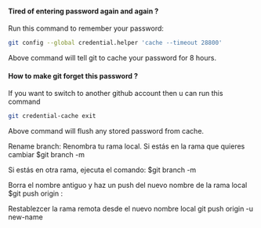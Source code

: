 #### Tired of entering password again and again ?

Run this command to remember your password:

```bash
git config --global credential.helper 'cache --timeout 28800'
```

Above command will tell git to cache your password for 8 hours.

#### How to make git forget this password ?

If you want to switch to another github account then u can run this command

```bash
git credential-cache exit
```
Above command will flush any stored password from cache.


Rename branch:
Renombra tu rama local. Si estás en la rama que quieres cambiar
$git branch -m <nuevo-nombre>

Si estás en otra rama, ejecuta el comando:
$git branch -m <nombre-antiguo> <nuevo-nombre>

Borra el nombre antiguo y haz un push del nuevo nombre de la rama local
$git push origin :<nombre-antiguo> <nuevo-nombre>

Restablezcer la rama remota desde el nuevo nombre local
git push origin -u new-name
